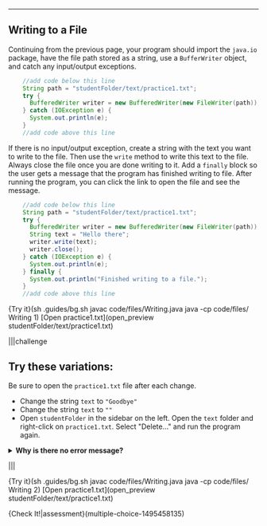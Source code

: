 ----------

## Writing to a File

Continuing from the previous page, your program should import the `java.io` package, have the file path stored as a string, use a `BufferWriter` object, and catch any input/output exceptions.

```java
    //add code below this line
    String path = "studentFolder/text/practice1.txt";
    try {
      BufferedWriter writer = new BufferedWriter(new FileWriter(path));
    } catch (IOException e) {
      System.out.println(e);
    }
    //add code above this line
```

If there is no input/output exception, create a string with the text you want to write to the file. Then use the `write` method to write this text to the file. Always close the file once you are done writing to it. Add a `finally` block so the user gets a message that the program has finished writing to file. After running the program, you can click the link to open the file and see the message.

```java
    //add code below this line
    String path = "studentFolder/text/practice1.txt";
    try {
      BufferedWriter writer = new BufferedWriter(new FileWriter(path));
      String text = "Hello there";
      writer.write(text);
      writer.close();
    } catch (IOException e) {
      System.out.println(e);
    } finally {
      System.out.println("Finished writing to a file.");
    }
    //add code above this line 
``` 

{Try it}(sh .guides/bg.sh javac code/files/Writing.java java -cp code/files/ Writing 1)
[Open practice1.txt](open_preview studentFolder/text/practice1.txt)

|||challenge
## Try these variations:
Be sure to open the `practice1.txt` file after each change.
* Change the string `text` to `"Goodbye"`
* Change the string `text` to `""`
* Open `studentFolder` in the sidebar on the left. Open the `text` folder and right-click on `practice1.txt`. Select "Delete..." and run the program again.

<details>
  <summary><strong>Why is there no error message?</strong></summary>
  If you tell Java to write to a nonexistent file (the third suggestion), it will create the file for you. That is why you do not see an error message. `FileWriter` will throw an input/output exception if the path is a directory rather than a regular file, if the file does not exist but cannot be created, or if the file cannot be opened for any other reason.
</details>

|||

{Try it}(sh .guides/bg.sh javac code/files/Writing.java java -cp code/files/ Writing 2)
[Open practice1.txt](open_preview studentFolder/text/practice1.txt)

{Check It!|assessment}(multiple-choice-1495458135)
